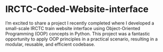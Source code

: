 # IRCTC-Coded-Website-interface
I’m excited to share a project I recently completed where I developed a small-scale IRCTC train website interface using Object-Oriented Programming (OOP) concepts in Python. This project was a fantastic opportunity to apply OOP principles in a practical scenario, resulting in a modular, reusable, and efficient codebase.
